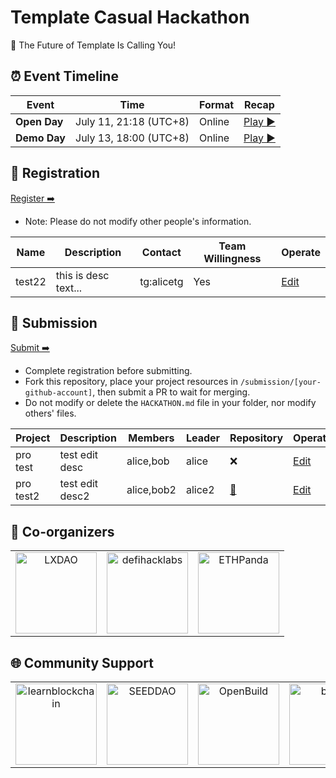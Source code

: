 # Template Casual Hackathon

<!-- [English](/docs/README_EN-US.md) | [简体中文](/docs/README_ZH-CN.md) -->

🧬 The Future of Template Is Calling You!


## ⏰ Event Timeline

| Event           | Time                  | Format    | Recap                |
| --------------- | --------------------- | --------- | ------------------------------ |
| **Open Day**  | July 11, 21:18 (UTC+8) | Online | [Play ▶️](https://example.com/) |
| **Demo Day** | July 13, 18:00 (UTC+8) | Online |   [Play ▶️](https://example.com/)  |


## 📝 Registration

<!-- Registration link start -->
[Register ➡️](https://github.com/CasualHackathon/Template/issues/new?title=Registration%20-%20%5BYour%20Name%20Here%5D&body=%23%23%20Registration%20Form%0A%0A%3E%20%F0%9F%93%9D%20**Please%20replace%20%22%5BYour%20Name%20Here%5D%22%20in%20the%20title%20above%20with%20your%20actual%20name%2C%20then%20fill%20in%20the%20content%20after%20each%20%3E%20arrow%20below.**%0A%0A**Name**%20(Please%20enter%20your%20full%20name)%0A%3E%0A%0A**Description**%20(Brief%20personal%20introduction%20including%20skills%20and%20experience)%0A%3E%0A%0A**Contact**%20(Format%3A%20Contact%20Method%3A%20Contact%20Account%2C%20e.g.%2C%20Telegram%3A%20%40username%2C%20WeChat%3A%20username%2C%20Email%3A%20email%40example.com)%0A%3E%0A%0A**Wallet%20Address**%20(Your%20wallet%20address%20or%20ENS%20domain%20on%20Ethereum%20mainnet)%0A%3E%0A%0A**Team%20Willingness**%20(Choose%20one%3A%20Yes%20%7C%20No%20%7C%20Maybe)%0A%3E)
<!-- Registration link end -->

- Note: Please do not modify other people's information.

<!-- Registration start -->
| Name | Description | Contact | Team Willingness | Operate |
| ---- | ----------- | ------- | ---------------- | ------- |
| test22 | this is desc text... | tg:alicetg | Yes | [Edit](https://github.com/CasualHackathon/Template/issues/new?title=Registration%20-%20test22&body=%23%23%20Registration%20Form%0A%0A%3E%20%F0%9F%93%9D%20**Please%20replace%20%22%5BYour%20Name%20Here%5D%22%20in%20the%20title%20above%20with%20your%20actual%20name%2C%20then%20fill%20in%20the%20content%20after%20each%20%3E%20arrow%20below.**%0A%0A**Name**%20(Please%20enter%20your%20full%20name)%0A%3Etest22%0A%0A**Description**%20(Brief%20personal%20introduction%20including%20skills%20and%20experience)%0A%3Ethis%20is%20desc%20text...%0A%0A**Contact**%20(Format%3A%20Contact%20Method%3A%20Contact%20Account%2C%20e.g.%2C%20Telegram%3A%20%40username%2C%20WeChat%3A%20username%2C%20Email%3A%20email%40example.com)%0A%3Etg%3Aalicetg%0A%0A**Wallet%20Address**%20(Your%20wallet%20address%20or%20ENS%20domain%20on%20Ethereum%20mainnet)%0A%3E0x12345888%0A%0A**Team%20Willingness**%20(Choose%20one%3A%20Yes%20%7C%20No%20%7C%20Maybe)%0A%3EYes) |

<!-- Registration end -->


## 🎯 Submission

<!-- Submission link start -->

[Submit ➡️](https://github.com/CasualHackathon/Template/issues/new?title=Submission%20-%20%5BYour%20Project%20Name%20Here%5D&body=%23%23%20Project%20Submission%20Form%0A%0A%3E%20%F0%9F%93%9D%20**Please%20replace%20%22%5BYour%20Project%20Name%20Here%5D%22%20in%20the%20title%20above%20with%20your%20actual%20project%20name%2C%20then%20fill%20in%20the%20content%20after%20each%20%3E%20arrow%20below.**%0A%0A**Project%20Name**%20(Enter%20your%20project%20name)%0A%3E%0A%0A**Project%20Description**%20(Brief%20description%20about%20your%20project%20in%20one%20sentence)%0A%3E%0A%0A**Project%20Members**%20(List%20all%20team%20members%2C%20comma-separated)%0A%3E%0A%0A**Project%20Leader**%20(Project%20leader%20name)%0A%3E%0A%0A**Repository%20URL**%20(Open%20source%20repository%20URL%20-%20project%20must%20be%20open%20source)%0A%3E)

<!-- Submission link end -->

- Complete registration before submitting.
- Fork this repository, place your project resources in `/submission/[your-github-account]`, then submit a PR to wait for merging.
- Do not modify or delete the `HACKATHON.md` file in your folder, nor modify others' files.

<!-- Submission start -->
| Project | Description | Members | Leader | Repository | Operate |
| ----------- | ----------------- | -------------- | ------- | ---------- | -------- |
| pro test | test edit desc | alice,bob | alice | ❌ | [Edit](https://github.com/CasualHackathon/Template/issues/new?title=Submission%20-%20pro%20test&body=%23%23%20Project%20Submission%20Form%0A%0A%3E%20%F0%9F%93%9D%20**Please%20replace%20%22%5BYour%20Project%20Name%20Here%5D%22%20in%20the%20title%20above%20with%20your%20actual%20project%20name%2C%20then%20fill%20in%20the%20content%20after%20each%20%3E%20arrow%20below.**%0A%0A**Project%20Name**%20(Enter%20your%20project%20name)%0A%3Epro%20test%0A%0A**Project%20Description**%20(Brief%20description%20about%20your%20project%20in%20one%20sentence)%0A%3Etest%20edit%20desc%0A%0A**Project%20Members**%20(List%20all%20team%20members%2C%20comma-separated)%0A%3Ealice%2Cbob%0A%0A**Project%20Leader**%20(Project%20leader%20name)%0A%3Ealice%0A%0A**Repository%20URL**%20(Open%20source%20repository%20URL%20-%20project%20must%20be%20open%20source)%0A%3E) |
| pro test2 | test edit desc2 | alice,bob2 | alice2 | [🔗](https://github.com/CasualHackathon/T) | [Edit](https://github.com/CasualHackathon/Template/issues/new?title=Submission%20-%20pro%20test2&body=%23%23%20Project%20Submission%20Form%0A%0A%3E%20%F0%9F%93%9D%20**Please%20replace%20%22%5BYour%20Project%20Name%20Here%5D%22%20in%20the%20title%20above%20with%20your%20actual%20project%20name%2C%20then%20fill%20in%20the%20content%20after%20each%20%3E%20arrow%20below.**%0A%0A**Project%20Name**%20(Enter%20your%20project%20name)%0A%3Epro%20test2%0A%0A**Project%20Description**%20(Brief%20description%20about%20your%20project%20in%20one%20sentence)%0A%3Etest%20edit%20desc2%0A%0A**Project%20Members**%20(List%20all%20team%20members%2C%20comma-separated)%0A%3Ealice%2Cbob2%0A%0A**Project%20Leader**%20(Project%20leader%20name)%0A%3Ealice2%0A%0A**Repository%20URL**%20(Open%20source%20repository%20URL%20-%20project%20must%20be%20open%20source)%0A%3Ehttps%3A%2F%2Fgithub.com%2FCasualHackathon%2FT) |

<!-- Submission end -->


## 🤝 Co-organizers


<table>
    <tr>
        <td  align="center" valign="middle">
            <a href="https://lxdao.io/" target="_blank">
                <img src="./materials/images/LXDAO.png" alt="LXDAO" width="130" />
            </a>
        </td>
         <td align="center" valign="middle">
            <a href="https://defihacklabs.io/" target="_blank">
                <img src="./materials/images/defihacklabs.png" alt="defihacklabs" width="130" />
            </a>
        </td>
        <td  align="center" valign="middle">
            <a href="https://ethpanda.org/" target="_blank">
                <img src="./materials/images/ETHPanda.png" alt="ETHPanda" width="130" />
            </a>
        </td>
    </tr>
</table>

## 🌐 Community Support

<table>
    <tr>
        <td align="center" valign="middle">
            <a href="https://learnblockchain.cn/" target="_blank">
                <img src="./materials/images/learnblockchain.png" alt="learnblockchain" width="130" />
            </a>
        </td>
        <td align="center" valign="middle">
            <a href="https://seedao.xyz/" target="_blank">
                <img src="./materials/images/SEEDDAO.png" alt="SEEDDAO" width="130" />
            </a>
        </td>
        <td align="center" valign="middle">
            <a href="https://openbuild.xyz/" target="_blank">
                <img src="./materials/images/OpenBuild.png" alt="OpenBuild" width="130" />
            </a>
        </td>
        <td align="center" valign="middle">
            <a href="https://x.com/BUPT3DAO" target="_blank">
                <img src="./materials/images/imagesbupt3.png" alt="bupt3" width="130" />
            </a>
        </td>
        <td align="center" valign="middle">
            <a href="https://x.com/THUBA_DAO/" target="_blank">
                <img src="./materials/images/thuba.png" alt="THUBA_DAO" width="130" />
            </a>
        </td>
    </tr>
</table>